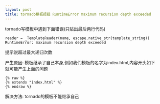 ```yaml
---
layout: post
title: tornado模板报错 RuntimeError maximum recursion depth exceeded
---
```


tornado写模板中遇到下面错误(只贴出最后两行代码)

    reader = _TemplateReader(name, escape.native_str(template_string))
    RuntimeError: maximum recursion depth exceeded

提示说超过最大递归次数

产生原因: 模板继承了自己本身,例如我们模板的名字为index.html,内容开头如下就可能产生上面的问题

    {% raw %}
    {% extends "index.html" %}
    {% endraw %}

解决方法: tornado的模板不能继承自己
